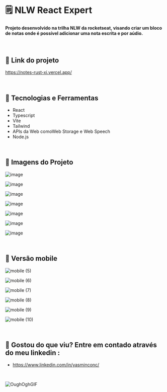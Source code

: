 # 🗒️ NLW React Expert

<h4>
  Projeto desenvolvido na trilha NLW da rocketseat, visando criar um bloco de notas onde é possível adicionar uma nota escrita e por aúdio.
</h4>

<br/>  

## 📌 Link do projeto

https://notes-rust-xi.vercel.app/

<br/>  

## 🔷 Tecnologias e Ferramentas
* React
* Typescript
* Vite
* Tailwind
* APIs da Web comoWeb Storage e Web Speech
* Node.js

<br/>  

## 📸 Imagens do Projeto

![image](https://github.com/yasminconc/Notes/assets/98767110/69673742-1847-4675-aeab-f46b90741082)

![image](https://github.com/yasminconc/Notes/assets/98767110/dae3940e-6109-4e47-8849-31df18eefdd1)

![image](https://github.com/yasminconc/Notes/assets/98767110/ffef7afa-b871-4f3e-b037-221bd54702ae)

![image](https://github.com/yasminconc/Notes/assets/98767110/1e4f5034-8119-4998-bb61-0de42143dee6)

![image](https://github.com/yasminconc/Notes/assets/98767110/83cbbb62-73cb-4a2c-9595-62e0a45fef6d)

![image](https://github.com/yasminconc/Notes/assets/98767110/3a615adc-dbfe-4ced-9380-876f27646372)

![image](https://github.com/yasminconc/Notes/assets/98767110/6bd50568-a2d4-4712-a00b-039ecc385e8e)

<br/>

## 📸 Versão mobile

![mobile (5)](https://github.com/yasminconc/Notes/assets/98767110/f8c15bd9-b33a-4874-ab6a-31b25feb5f31) 

![mobile (6)](https://github.com/yasminconc/Notes/assets/98767110/827299c6-d7f3-4b96-a322-0328cf6bbb5e)

![mobile (7)](https://github.com/yasminconc/Notes/assets/98767110/774b64ed-e7df-4e27-8f64-21bb55f4e405)

![mobile (8)](https://github.com/yasminconc/Notes/assets/98767110/50ff1b69-892b-4343-ae6c-592fb0486bc0)

![mobile (9)](https://github.com/yasminconc/Notes/assets/98767110/c6c04659-68e4-4c0c-9a22-9c213076377f)

![mobile (10)](https://github.com/yasminconc/Notes/assets/98767110/8e90f81c-e4f2-440e-a2a8-17e5e7c9f74e)

<br/>  

## 💎 Gostou do que viu? Entre em contado através do meu linkedin : 
* https://www.linkedin.com/in/yasminconc/
<br/>

![OughOghGIF](https://github.com/yasminconc/Notes/assets/98767110/c6911476-700d-4f2c-bdd0-3790a2f58661)










